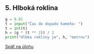## 5. Hlboká roklina

```python
g = 9.81
t = input("Čas do dopadu kameňa: ")
t = int(t)
h = (g * (t ** 2)) / 2
print("Hĺbka rokliny je", h, "metrov")
```

[Späť na úlohu](/coding/beginner/1-chapter/5.html)

